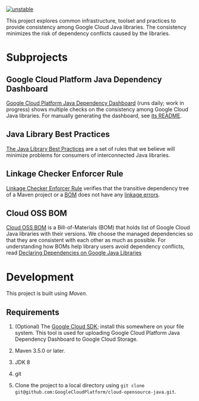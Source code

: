 [![unstable](http://badges.github.io/stability-badges/dist/unstable.svg)](http://github.com/badges/stability-badges)

This project explores common infrastructure, toolset and practices 
to provide consistency among Google Cloud Java libraries. The consistency
minimizes the risk of dependency conflicts caused by the libraries.

# Subprojects

## Google Cloud Platform Java Dependency Dashboard

[Google Cloud Platform Java Dependency Dashboard](
https://storage.googleapis.com/cloud-opensource-java-dashboard/dashboard/target/dashboard/dashboard.html)
(runs daily; work in progress) shows multiple checks on the consistency among
Google Cloud Java libraries. For manually generating the dashboard, see
[its README](./dashboard/README.md).

## Java Library Best Practices

[The Java Library Best Practices](./library-best-practices) are a set of rules
that we believe will minimize problems for consumers of interconnected Java
libraries.

## Linkage Checker Enforcer Rule

[Linkage Checker Enforcer Rule](./enforcer-rules) verifies that the transitive
dependency tree of a Maven project or a [BOM](
https://maven.apache.org/guides/introduction/introduction-to-dependency-mechanism.html#Dependency_Management)
does not have any [linkage errors](
./library-best-practices/glossary.md#types-of-conflicts-and-compatibility).

## Cloud OSS BOM

[Cloud OSS BOM](boms/cloud-oss-bom) is a Bill-of-Materials (BOM) that holds
list of Google Cloud Java libraries with their versions.
We choose the managed dependencies so that they are consistent with each other
as much as possible.
For understanding how BOMs help library users avoid dependency conflicts, read
[Declaring Dependencies on Google Java Libraries](DECLARING_DEPENDENCIES.md)

# Development

This project is built using _Maven_.

## Requirements

1. (Optional) The [Google Cloud SDK](https://cloud.google.com/sdk/); install
  this somewhere on your file system. This tool is used for uploading Google
  Cloud Platform Java Dependency Dashboard to Google Cloud Storage.

1. Maven 3.5.0 or later.

1. JDK 8

1. git

1. Clone the project to a local directory using `git clone
   git@github.com:GoogleCloudPlatform/cloud-opensource-java.git`.




